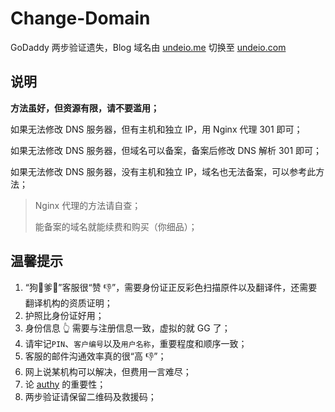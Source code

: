 # Change-Domain

GoDaddy 两步验证遗失，Blog 域名由 [undeio.me](https://undeio.me) 切换至 [undeio.com](https://undeio.com)

## 说明

**方法虽好，但资源有限，请不要滥用；**

如果无法修改 DNS 服务器，但有主机和独立 IP，用 Nginx 代理 301 即可；

如果无法修改 DNS 服务器，但域名可以备案，备案后修改 DNS 解析 301 即可；

如果无法修改 DNS 服务器，没有主机和独立 IP，域名也无法备案，可以参考此方法；

> Nginx 代理的方法请自查；
> 
> 能备案的域名就能续费和购买（你细品）；



## 温馨提示

1. “狗🐶爹👨”客服很“赞 👎”，需要身份证正反彩色扫描原件以及翻译件，还需要翻译机构的资质证明；
2. 护照比身份证好用；
3. 身份信息 👆 需要与注册信息一致，虚拟的就 GG 了；
4. 请牢记`PIN`、`客户编号`以及`用户名称`，重要程度和顺序一致；
5. 客服的邮件沟通效率真的很“高 👎”；
6. 网上说某机构可以解决，但费用一言难尽；
7. 论 [authy](https://authy.com/) 的重要性；
8. 两步验证请保留二维码及救援码；
